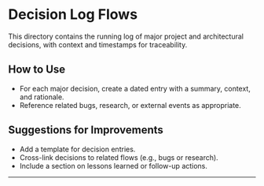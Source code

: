 # Decision Log Flows

This directory contains the running log of major project and architectural decisions, with context and timestamps for traceability.

## How to Use
- For each major decision, create a dated entry with a summary, context, and rationale.
- Reference related bugs, research, or external events as appropriate.

## Suggestions for Improvements
- Add a template for decision entries.
- Cross-link decisions to related flows (e.g., bugs or research).
- Include a section on lessons learned or follow-up actions.

---
